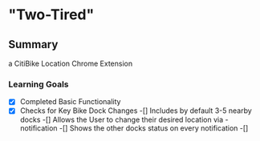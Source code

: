 
# "Two-Tired"

## Summary
a CitiBike Location Chrome Extension

### Learning Goals
-[X] Completed Basic Functionality
-[X] Checks for Key Bike Dock Changes
-[] Includes by default 3-5 nearby docks
-[] Allows the User to change their desired location via -notification
-[] Shows the other docks status on every notification
-[] 